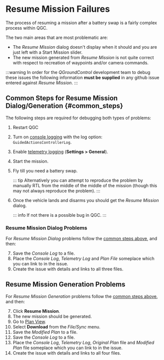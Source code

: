 # Resume Mission Failures

The process of resuming a mission after a battery swap is a fairly complex process within QGC.

The two main areas that are most problematic are:

- The _Resume Mission_ dialog doesn't display when it should and you are just left with a Start Mission slider.
- The new mission generated from _Resume Mission_ is not quite correct with respect to recreation of waypoints and/or camera commands.

:::warning
In order for the _QGroundControl_ development team to debug these issues the following information **must be supplied** in any github issue entered against _Resume Mission_.
:::

## Common Steps for Resume Mission Dialog/Generation {#common_steps}

The following steps are required for debugging both types of problems:

1. Restart QGC

2. Turn on [console logging](../settings_view/console_logging.md) with the log option: `GuidedActionsControllerLog`.

3. Enable [telemetry logging](../settings_view/general.md#miscellaneous) (**Settings > General**).

4. Start the mission.

5. Fly till you need a battery swap.

   ::: tip
   Alternatively you can attempt to reproduce the problem by manually RTL from the middle of the middle of the mission (though this may not always reproduce the problem).
   :::

6. Once the vehicle lands and disarms you should get the _Resume Mission_ dialog.

   ::: info
   If not there is a possible bug in QGC.
   :::

### Resume Mission Dialog Problems

For _Resume Mission Dialog_ problems follow the [common steps above](#common_steps), and then:

7. Save the _Console Log_ to a file.
8. Place the _Console Log_, _Telemetry Log_ and _Plan File_ someplace which you can link to in the issue.
9. Create the issue with details and links to all three files.

## Resume Mission Generation Problems

For _Resume Mission Generation_ problems follow the [common steps above](#common_steps), and then:

7. Click **Resume Mission**.
8. The new mission should be generated.
9. Go to [Plan View](../plan_view/plan_view.md).
10. Select **Download** from the _File/Sync_ menu.
11. Save the _Modified Plan_ to a file.
12. Save the _Console Log_ to a file.
13. Place the _Console Log_, _Telemetry Log_, _Original Plan_ file and _Modified Plan_ file someplace which you can link to in the issue.
14. Create the issue with details and links to all four files.
